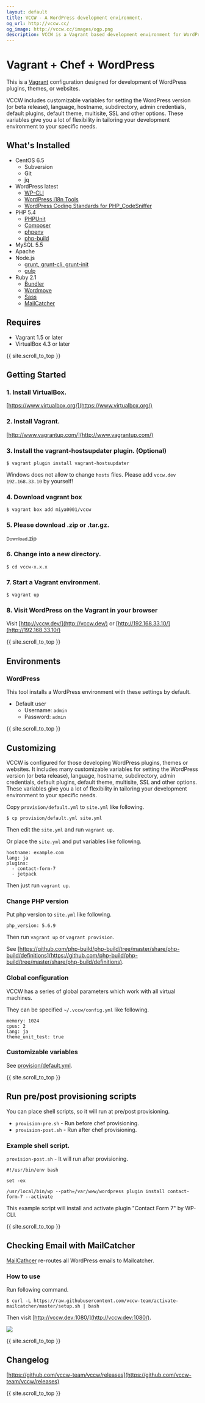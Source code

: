 ```yaml
---
layout: default
title: VCCW - A WordPress development environment.
og_url: http://vccw.cc/
og_image: http://vccw.cc/images/ogp.png
description: VCCW is a Vagrant based development environment for WordPress plugins, themes, or websites.
---
```


# Vagrant + Chef + WordPress

This is a [Vagrant](http://www.vagrantup.com/) configuration designed for development of WordPress plugins, themes, or websites.

VCCW includes customizable variables for setting the WordPress version (or beta release), language, hostname, subdirectory, admin credentials, default plugins, default theme, multisite, SSL and other options. These variables give you a lot of flexibility in tailoring your development environment to your specific needs.

<ul id="navmenu"></ul>

## What's Installed

* CentOS 6.5
    * Subversion
    * Git
    * jq
* WordPress latest
    * [WP-CLI](http://wp-cli.org/)
    * [WordPress i18n Tools](https://codex.wordpress.org/I18n_for_WordPress_Developers)
    * [WordPress Coding Standards for PHP_CodeSniffer](https://github.com/WordPress-Coding-Standards/WordPress-Coding-Standards)
* PHP 5.4
    * [PHPUnit](https://phpunit.de/)
    * [Composer](https://getcomposer.org/)
    * [phpenv](https://github.com/CHH/phpenv)
    * [php-build](https://github.com/php-build/php-build)
* MySQL 5.5
* Apache
* Node.js
    * [grunt, grunt-cli, grunt-init](http://gruntjs.com/)
    * [gulp](http://gulpjs.com/)
* Ruby 2.1
    * [Bundler](http://bundler.io/)
    * [Wordmove](https://github.com/welaika/wordmove)
    * [Sass](http://sass-lang.com/)
    * [MailCatcher](http://mailcatcher.me/)

<ul id="navmenu"></ul>

## Requires

* Vagrant 1.5 or later
* VirtualBox 4.3 or later

{{ site.scroll_to_top }}

## Getting Started

### 1. Install VirtualBox.

[https://www.virtualbox.org/](https://www.virtualbox.org/)

### 2. Install Vagrant.

[http://www.vagrantup.com/](http://www.vagrantup.com/)

### 3. Install the vagrant-hostsupdater plugin. (Optional)

```
$ vagrant plugin install vagrant-hostsupdater
```

Windows does not allow to change `hosts` files. Please add `vccw.dev 192.168.33.10` by yourself!

### 4. Download vagrant box

```
$ vagrant box add miya0001/vccw
```

### 5. Please download <a class="latest-zipball">.zip</a> or <a class="latest-tarball">.tar.gz</a>.

<p><a class="button latest-zipball"><small>Download</small>.zip</a></p>

### 6. Change into a new directory.

```
$ cd vccw-x.x.x
```

### 7. Start a Vagrant environment.

```
$ vagrant up
```

### 8. Visit WordPress on the Vagrant in your browser

Visit [http://vccw.dev/](http://vccw.dev/) or [http://192.168.33.10/](http://192.168.33.10/)

{{ site.scroll_to_top }}

## Environments

### WordPress

This tool installs a WordPress environment with these settings by default.

* Default user
     * Username: `admin`
     * Password: `admin`

{{ site.scroll_to_top }}

## Customizing

VCCW is configured for those developing WordPress plugins, themes or websites. It includes many customizable variables for setting the WordPress version (or beta release), language, hostname, subdirectory, admin credentials, default plugins, default theme, multisite, SSL and other options. These variables give you a lot of flexibility in tailoring your development environment to your specific needs.

Copy `provision/default.yml` to `site.yml` like following.

```
$ cp provision/default.yml site.yml
```

Then edit the `site.yml` and run `vagrant up`.

Or place the `site.yml` and put variables like following.

```
hostname: example.com
lang: ja
plugins:
  - contact-form-7
  - jetpack
```

Then just run `vagrant up`.

### Change PHP version

Put php version to `site.yml` like following.

```
php_version: 5.6.9
```

Then run `vagrant up` or `vagrant provision`.

See [https://github.com/php-build/php-build/tree/master/share/php-build/definitions](https://github.com/php-build/php-build/tree/master/share/php-build/definitions).

### Global configuration

VCCW has a series of global parameters which work with all virtual machines.

They can be specified `~/.vccw/config.yml` like following.

```
memory: 1024
cpus: 2
lang: ja
theme_unit_test: true
```

### Customizable variables

See [provision/default.yml](https://github.com/vccw-team/vccw/blob/master/provision/default.yml).

{{ site.scroll_to_top }}

## Run pre/post provisioning scripts

You can place shell scripts, so it will run at pre/post provisioning.

* `provision-pre.sh` - Run before chef provisioning.
* `provision-post.sh` - Run after chef provisioning.

### Example shell script.

`provision-post.sh` - It will run after provisioning.

```
#!/usr/bin/env bash

set -ex

/usr/local/bin/wp --path=/var/www/wordpress plugin install contact-form-7 --activate
```

This example script will install and activate plugin "Contact Form 7" by WP-CLI.

{{ site.scroll_to_top }}

## Checking Email with MailCatcher

[MailCathcer](http://mailcatcher.me/) re-routes all WordPress emails to Mailcatcher.

### How to use

Run following command.

```
$ curl -L https://raw.githubusercontent.com/vccw-team/activate-mailcatcher/master/setup.sh | bash
```

Then visit [http://vccw.dev:1080/](http://vccw.dev:1080/).

![](https://www.evernote.com/l/ABUEyE7-DsdNU7Dt80RiWHxyRXyd_8JZ6zEB/image.png)

{{ site.scroll_to_top }}

## Changelog

[https://github.com/vccw-team/vccw/releases](https://github.com/vccw-team/vccw/releases)

{{ site.scroll_to_top }}
